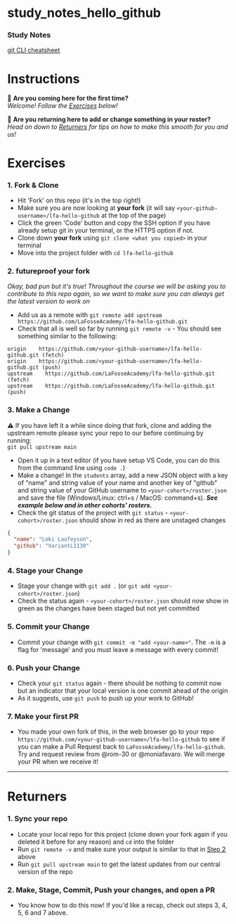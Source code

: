 # study_notes_hello_github
### Study Notes

[git CLI cheatsheet](https://github.com/getfutureproof/fp_guides_wiki/wiki/git-CLI-Cheatsheet)

# Instructions
🥳 **Are you coming here for the first time?** \
_Welcome! Follow the [Exercises](#exercises) below!_

👋 **Are you returning here to add or change something in your roster?** \
_Head on down to [Returners](#returners) for tips on how to make this smooth for you and us!_

# Exercises

### 1. Fork & Clone

- Hit 'Fork' on this repo (it's in the top right!)
- Make sure you are now looking at **your fork** (it will say `<your-github-username>/lfa-hello-github` at the top of the page)
- Click the green 'Code' button and copy the SSH option if you have already setup git in your terminal, or the HTTPS option if not.
- Clone down **your fork** using `git clone <what you copied>` in your terminal
- Move into the project folder with `cd lfa-hello-github`

### 2. futureproof your fork

_Okay, bad pun but it's true! Throughout the course we will be asking you to contribute to this repo again, so we want to make sure you can always get the latest version to work on_

- Add us as a remote with `git remote add upstream https://github.com/LaFosseAcademy/lfa-hello-github.git`
- Check that all is well so far by running `git remote -v` - You should see something similar to the following:

```
origin	  https://github.com/<your-github-username>/lfa-hello-github.git (fetch)
origin	  https://github.com/<your-github-username>/lfa-hello-github.git (push)
upstream	https://github.com/LaFosseAcademy/lfa-hello-github.git (fetch)
upstream	https://github.com/LaFosseAcademy/lfa-hello-github.git (push)
```

### 3. Make a Change

:warning: If you have left it a while since doing that fork, clone and adding the upstream remote please sync your repo to our before continuing by running: \
`git pull upstream main`

- Open it up in a text editor (if you have setup VS Code, you can do this from the command line using `code .`)
- Make a change! In the `students` array, add a new JSON object with a key of "name" and string value of your name and another key of "github" and string value of your GitHub username to `<your-cohort>/roster.json` and save the file (Windows/Linux: <key>ctrl</key>+<key>s</key> / MacOS: <key>command</key>+<key>s</key>). **_See example below and in other cohorts' rosters._**
- Check the git status of the project with `git status` - `<your-cohort>/roster.json` should show in red as there are unstaged changes

```json
{
  "name": "Loki Laufeyson",
  "github": "VariantL1130"
}
```

### 4. Stage your Change

- Stage your change with `git add .` (or `git add <your-cohort>/roster.json`)
- Check the status again - `<your-cohort>/roster.json` should now show in green as the changes have been staged but not yet committed

### 5. Commit your Change

- Commit your change with `git commit -m "add <your-name>"`. The `-m` is a flag for 'message' and you must leave a message with every commit!

### 6. Push your Change 

- Check your `git status` again - there should be nothing to commit now but an indicator that your local version is one commit ahead of the origin
- As it suggests, use `git push` to push up your work to GitHub!

### 7. Make your first PR

- You made your own fork of this, in the web browser go to your repo `https://github.com/<your-github-username>/lfa-hello-github` to see if you can make a Pull Request back to `LaFosseAcademy/lfa-hello-github`. Try and request review from @rom-30 or @moniafavaro. We will merge your PR when we receive it!


---

# Returners

### 1. Sync your repo
- Locate your local repo for this project (clone down your fork again if you deleted it before for any reason) and `cd` into the folder
- Run `git remote -v` and make sure your output is similar to that in [Step 2](#2-futureproof-your-fork) above
- Run `git pull upstream main` to get the latest updates from our central version of the repo

### 2. Make, Stage, Commit, Push your changes, and open a PR
- You know how to do this now! If you'd like a recap, check out steps 3, 4, 5, 6 and 7 above.
